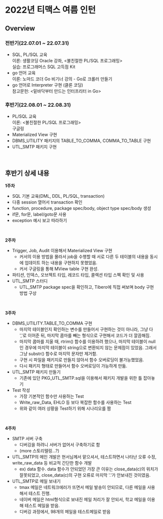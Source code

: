 # 2022년 티맥스 여름 인턴
## Overview


### 전반기(22.07.01 ~ 22.07.31)
* SQL, PL/SQL 교육</br>
이론: 생활코딩 Oracle 강좌, <불친절한 PL/SQL 프로그래밍></br>
실습: 프로그래머스 SQL 고득점 Kit
* go 언어 교육</br>
이론: 노마드 코더 Go 비기너 강의 - Go로 크롤러 만들기
* go 언어로 Interpreter 구현 (클론 코딩)</br>
참고문헌: <밑바닥부터 만드는 인터프리터 in Go>



### 후반기(22.08.01 ~ 22.08.31)
* PL/SQL 교육 </br>
이론: <불친절한 PL/SQL 프로그래밍> </br>
구글링
* Materialized View 구현
* DBMS_UTILITY 패키지의 TABLE_TO_COMMA, COMMA_TO_TABLE 구현
* UTL_SMTP 패키지 구현

</br>

## 후반기 상세 내용
**1주차**
- SQL 기본 교육(DML, DDL, PL/SQL, transaction)
- 다중 session 열어서 transaction 확인
- function, procedure, package spec/body, object type spec/body 생성
- if문, for문, label/goto문 사용
- exception 예시 보고 따라하기
</br>

**2주차**
- Trigger, Job, Audit 이용해서 Materialized View 구현
  - 커서의 이용 방법을 몰라서 job을 수행할 때 서로 다른 두 테이블의 내용을 동시에 업데이트 하는 내용을 구현하지 못했었음.
  - 커서 구글링을 통해 MView table 구현 완성.
- 파티션, 인덱스, 오브젝트 타입, 레코드 타입, 콜렉션 타입 스펙 확인 및 사용
- UTL_SMTP 스터디
    - UTL_SMTP package spec을 확인하고, Tibero에 직접 써보며 body 구현 방법 구상
</br>

**3주차**
- DBMS_UTILITY.TABLE_TO_COMMA 구현
    - 마지막 테이블인지 확인하는 변수를 만들어서 구현하는 것이 아니라, 그냥 다 ','로 이어준 뒤, 마지막 콤마를 빼는 형식으로 구현해서 코드가 더 깔끔해짐.
    - 마지막 콤마를 지울 때, rtrim() 함수를 이용하려 했으나, 마지막 테이블이 null인 경우에 마지막 테이블이 string으로 변환되지 않는 문제점이 있었음. 그래서 그냥 substr() 함수로 마지막 문자만 제거함.
    - 구현 시 파일을 패키지로 만들지 않아서 함수 오버로딩이 불가능했었음.
    - 다시 패키지 형태로 만들어서 함수 오버로딩이 가능하게 만듦.
- UTL_SMTP 패키지 만들기
    - 기존에 있던 PKG_UTL_SMTP.sql을 이용해서 패키지 개발을 위한 틀 잡아놓기
- Test 작성
    - 가장 기본적인 함수만 사용하는 Test
    - Write_raw_Data, EHLO 등 보다 복잡한 함수를 사용하는 Test
    - 위와 같이 여러 상황을 Test하기 위해 시나리오를 짬
</br>

**4주차**
- SMTP 서버 구축
    - 디버깅을 하려니 서버가 없어서 구축하기로 함
    - (more 스토리텔링...?)
- UTL_SMTP의 메인 개발은 현서님께서 맡으셔서, 테스트하면서 나타난 오류 수정, write_raw_data 등 비교적 간단한 함수 개발
    - ex) data 함수. data 함수가 안되었던 가장 큰 이유는 close_data(c)의 위치가 잘못되었고, close_data(c)의 구현 오류로 마지막 '.'가 안보내진 것이였음.
- UTL_SMTP로 메일 보내기
    - tmax 메일은 네트워크에러가 뜨면서 메일 발송이 안되므로, 다른 메일을 사용해서 테스트 진행.
    - 네이버 메일은 html형식으로 보내진 메일 처리가 잘 안되서, 학교 메일을 이용해 테스트 메일을 받음.
    - 디버깅 과정에서, 98개의 메일을 테스트메일로 받음
